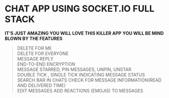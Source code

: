 # CHAT APP USING SOCKET.IO FULL STACK
**IT'S JUST AMAZING YOU WILL LOVE THIS KILLER APP**
**YOU WILL BE MIND BLOWN BY THE FEATURES**
> DELETE FOR ME \
> DELETE FOR EVERYONE \
> MESSAGE REPLY \
> END-TO-END ENCRYPTION \
> MESSAGE STARRED, PIN MESSAGES, UNPIN, UNSTAR \
> DOUBLE TICK , SINGLE TICK INDICATING MESSAGE STATUS \
>  SEARCH BAR IN CHATS 
> CHECK FOR MESSAGE INFORMATION(READ AND DELIVERED TIME) \
> EDIT MESSAGES 
> ADD REACTIONS (EMOJIS) TO MESSAGES